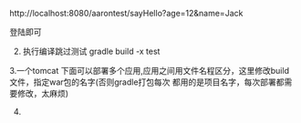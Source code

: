 http://localhost:8080/aarontest/sayHello?age=12&name=Jack

登陆即可

2.  执行编译跳过测试
gradle build -x test

3.一个tomcat 下面可以部署多个应用,应用之间用文件名程区分，这里修改build文件，指定war包的名字(否则gradle打包每次
都用的是项目名字，每次部署都需要修改，太麻烦)

4.